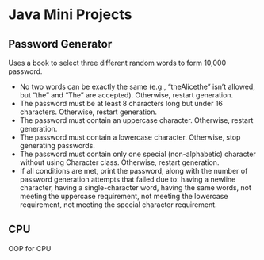 # Java Mini Projects

## Password Generator
Uses a book to select three different random words to form 10,000 password.
- No two words can be exactly the same (e.g., “theAlicethe” isn’t allowed, but “the” and
“The” are accepted). Otherwise, restart generation.
- The password must be at least 8 characters long but under 16 characters. Otherwise, restart generation.
- The password must contain an uppercase character. Otherwise, restart generation.
- The password must contain a lowercase character. Otherwise, stop generating passwords.
- The password must contain only one special (non-alphabetic) character without using Character class. Otherwise, restart generation.
- If all conditions are met, print the password, along with the number of password generation attempts that failed due to: having a newline character, having a single-character word, having the same words, not meeting the uppercase requirement, not meeting the lowercase requirement, not meeting the special character requirement.


## CPU
OOP for CPU
